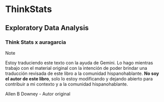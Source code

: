 # ThinkStats
## Exploratory Data Analysis
### Think Stats x auragarcia


> [!Note]
> Estoy traduciendo este texto con la ayuda de Gemini. Lo hago mientras trabajo con el material original con la intención de poder brindar una traducción revisada de este libro a la comunidad hispanohablante. **No soy el autor de este libro**, solo lo estoy modificando y dejando abierto para contribuir a mi contexto y a la comunidad hispanohablante.



Allen B Downey - Autor original
